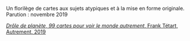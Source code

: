 Un florilège de cartes aux sujets atypiques et à la mise en forme originale.
Parution : novembre 2019

[*Drôle de planète, 99 cartes pour voir le monde autrement*, Frank Tétart, Autrement, 2019](https://www.autrement.com/drole-de-planete/9782746753815)